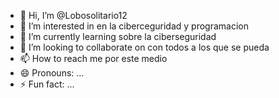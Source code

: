 - 👋 Hi, I’m @Lobosolitario12
- 👀 I’m interested in  en la ciberceguridad y programacion
- 🌱 I’m currently learning  sobre la ciberseguridad
- 💞️ I’m looking to collaborate on  con todos  a los que se pueda
- 📫 How to reach me por este medio
- 😄 Pronouns: ...
- ⚡ Fun fact: ...

<!---
Lobosolitario12/Lobosolitario12 is a ✨ special ✨ repository because its `README.md` (this file) appears on your GitHub profile.
You can click the Preview link to take a look at your changes.
--->
